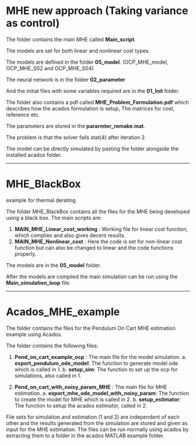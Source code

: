 # MHE new approach (Taking variance as control)

The folder contains the main MHE called **Main_script**. 

The models are set for both linear and nonlinear cost types.

The models are defined in the folder **05_model**. (OCP_MHE_model, OCP_MHE_S02 and OCP_MHE_S04)

The neural network is in the folder **02_parameter**

And the initial files with some variables required are in the **01_Init** folder.

The folder also contains a pdf called **MHE_Problem_Formulation.pdf** which describes how the acados formulation is setup, The matrices for cost, reference etc.

The parameters are stored in the **pararmter_remake.mat**.


The problem is that the solver fails stat(4) after iteration 2.

The model can be directly simulated by pasting the folder alongside the installed acados folder.


--------------------------------------------------------------------------------------------------


# MHE_BlackBox 
example for thermal derating

The folder MHE_BlackBox contains all the files for the MHE being developed using a black box.
The main scripts are:
1. **MAIN_MHE_Linear_cost_working** : Working file for linear cost function, which complies and also gives decent results.
2. **MAIN_MHE_Nonlinear_cost** : Here the code is set for non-linear cost function but can also be changed to linear and the code functions properly.

The models are in the **05_model** folder.

After the models are compiled the main simulation can be run using the **Main_simulation_loop** file.

-----------------------------------------------------------------------------------------------------

# Acados_MHE_example

The folder contains the files for the Pendulum On Cart MHE estimation example using Acados.

The folder contains the following files:
1. **Pend_on_cart_example_ocp** : The main file for the model simulation.
  a. **export_pendulum_ode_model**: The function to generate model ode which is called in 1.
  b. **setup_sim**: The function to set up the ocp for simulations, also called in 1.

2. **Pend_on_cart_with_noisy_param_MHE** :  The main file for MHE estimation.
  a. **export_mhe_ode_model_with_noisy_param**: The function to create the model for MHE which is called in 2.
  b. **setup_estimator**: The function to setup the acados estimator, called in 2.
  
File sets for simulation and estimation (1 and 2) are independent of each other and the results generated from the simulation are stored and given as input for the MHE estimation.
The files can be run normally using acados by extracting them to a folder in the acados MATLAB example folder.  
